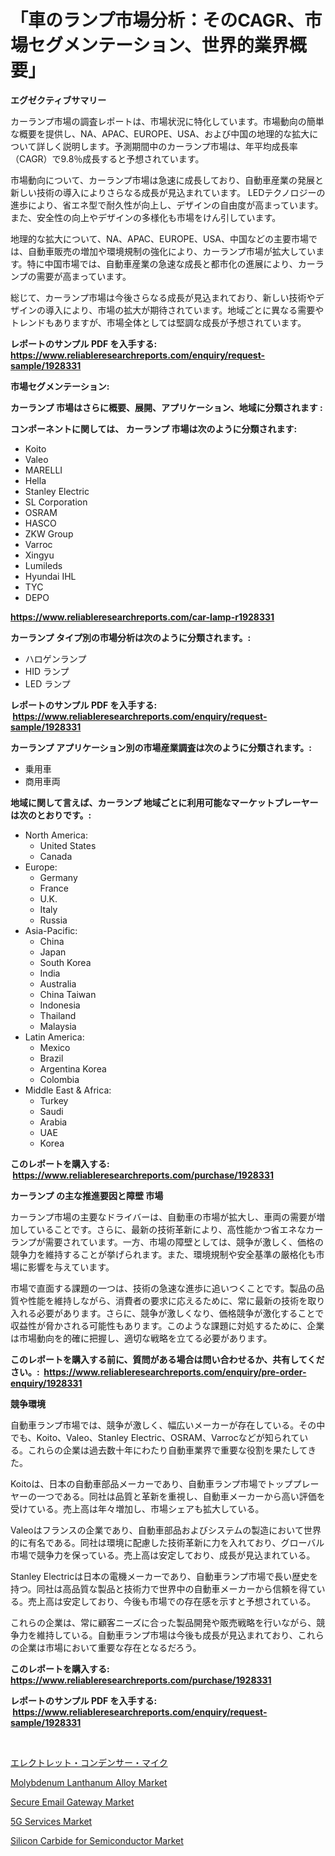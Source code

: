 <p><h1>「車のランプ市場分析：そのCAGR、市場セグメンテーション、世界的業界概要」</h1></p><p><strong>エグゼクティブサマリー</strong></p>
<p><p>カーランプ市場の調査レポートは、市場状況に特化しています。市場動向の簡単な概要を提供し、NA、APAC、EUROPE、USA、および中国の地理的な拡大について詳しく説明します。予測期間中のカーランプ市場は、年平均成長率（CAGR）で9.8％成長すると予想されています。</p><p>市場動向について、カーランプ市場は急速に成長しており、自動車産業の発展と新しい技術の導入によりさらなる成長が見込まれています。 LEDテクノロジーの進歩により、省エネ型で耐久性が向上し、デザインの自由度が高まっています。また、安全性の向上やデザインの多様化も市場をけん引しています。</p><p>地理的な拡大について、NA、APAC、EUROPE、USA、中国などの主要市場では、自動車販売の増加や環境規制の強化により、カーランプ市場が拡大しています。特に中国市場では、自動車産業の急速な成長と都市化の進展により、カーランプの需要が高まっています。</p><p>総じて、カーランプ市場は今後さらなる成長が見込まれており、新しい技術やデザインの導入により、市場の拡大が期待されています。地域ごとに異なる需要やトレンドもありますが、市場全体としては堅調な成長が予想されています。</p></p>
<p><strong>レポートのサンプル PDF を入手する: <a href="https://www.reliableresearchreports.com/enquiry/request-sample/1928331">https://www.reliableresearchreports.com/enquiry/request-sample/1928331</a></strong></p>
<p><strong>市場セグメンテーション:</strong></p>
<p><strong> カーランプ 市場はさらに概要、展開、アプリケーション、地域に分類されます :</strong></p>
<p><strong>コンポーネントに関しては、 カーランプ 市場は次のように分類されます: &nbsp;</strong></p>
<p><ul><li>Koito</li><li>Valeo</li><li>MARELLI</li><li>Hella</li><li>Stanley Electric</li><li>SL Corporation</li><li>OSRAM</li><li>HASCO</li><li>ZKW Group</li><li>Varroc</li><li>Xingyu</li><li>Lumileds</li><li>Hyundai IHL</li><li>TYC</li><li>DEPO</li></ul></p>
<p><strong><a href="https://www.reliableresearchreports.com/car-lamp-r1928331">https://www.reliableresearchreports.com/car-lamp-r1928331</a></strong></p>
<p><strong> カーランプ タイプ別の市場分析は次のように分類されます。:</strong></p>
<p><ul><li>ハロゲンランプ</li><li>HID ランプ</li><li>LED ランプ</li></ul></p>
<p><strong>レポートのサンプル PDF を入手する: &nbsp;<a href="https://www.reliableresearchreports.com/enquiry/request-sample/1928331">https://www.reliableresearchreports.com/enquiry/request-sample/1928331</a></strong></p>
<p><strong> カーランプ アプリケーション別の市場産業調査は次のように分類されます。:</strong></p>
<p><ul><li>乗用車</li><li>商用車両</li></ul></p>
<p><strong>地域に関して言えば、カーランプ 地域ごとに利用可能なマーケットプレーヤーは次のとおりです。:</strong></p>
<p><ul>
    <li>
        North America:
        <ul>
            <li>United States</li>
            <li>Canada</li>
        </ul>
    </li>
    <li>
        Europe:
        <ul>
            <li>Germany</li>
            <li>France</li>
            <li>U.K.</li>
            <li>Italy</li>
            <li>Russia</li>
        </ul>
    </li>
    <li>
        Asia-Pacific:
        <ul>
            <li>China</li>
            <li>Japan</li>
            <li>South Korea</li>
            <li>India</li>
            <li>Australia</li>
            <li>China Taiwan</li>
            <li>Indonesia</li>
            <li>Thailand</li>
            <li>Malaysia</li>
        </ul>
    </li>
    <li>
        Latin America:
        <ul>
            <li>Mexico</li>
            <li>Brazil</li>
            <li>Argentina Korea</li>
            <li>Colombia</li>
        </ul>
    </li>
    <li>
        Middle East & Africa:
        <ul>
            <li>Turkey</li>
            <li>Saudi</li>
            <li>Arabia</li>
            <li>UAE</li>
            <li>Korea</li>
        </ul>
    </li>
    </ul></p>
<p><strong>このレポートを購入する: &nbsp;<a href="https://www.reliableresearchreports.com/purchase/1928331">https://www.reliableresearchreports.com/purchase/1928331</a></strong></p>
<p><strong>カーランプ の主な推進要因と障壁 市場</strong></p>
<p><p>カーランプ市場の主要なドライバーは、自動車の市場が拡大し、車両の需要が増加していることです。さらに、最新の技術革新により、高性能かつ省エネなカーランプが需要されています。一方、市場の障壁としては、競争が激しく、価格の競争力を維持することが挙げられます。また、環境規制や安全基準の厳格化も市場に影響を与えています。</p><p>市場で直面する課題の一つは、技術の急速な進歩に追いつくことです。製品の品質や性能を維持しながら、消費者の要求に応えるために、常に最新の技術を取り入れる必要があります。さらに、競争が激しくなり、価格競争が激化することで収益性が脅かされる可能性もあります。このような課題に対処するために、企業は市場動向を的確に把握し、適切な戦略を立てる必要があります。</p></p>
<p><strong>このレポートを購入する前に、質問がある場合は問い合わせるか、共有してください。:&nbsp; <a href="https://www.reliableresearchreports.com/enquiry/pre-order-enquiry/1928331">https://www.reliableresearchreports.com/enquiry/pre-order-enquiry/1928331</a></strong></p>
<p><strong>競争環境</strong></p>
<p><p>自動車ランプ市場では、競争が激しく、幅広いメーカーが存在している。その中でも、Koito、Valeo、Stanley Electric、OSRAM、Varrocなどが知られている。これらの企業は過去数十年にわたり自動車業界で重要な役割を果たしてきた。</p><p>Koitoは、日本の自動車部品メーカーであり、自動車ランプ市場でトッププレーヤーの一つである。同社は品質と革新を重視し、自動車メーカーから高い評価を受けている。売上高は年々増加し、市場シェアも拡大している。</p><p>Valeoはフランスの企業であり、自動車部品およびシステムの製造において世界的に有名である。同社は環境に配慮した技術革新に力を入れており、グローバル市場で競争力を保っている。売上高は安定しており、成長が見込まれている。</p><p>Stanley Electricは日本の電機メーカーであり、自動車ランプ市場で長い歴史を持つ。同社は高品質な製品と技術力で世界中の自動車メーカーから信頼を得ている。売上高は安定しており、今後も市場での存在感を示すと予想されている。</p><p>これらの企業は、常に顧客ニーズに合った製品開発や販売戦略を行いながら、競争力を維持している。自動車ランプ市場は今後も成長が見込まれており、これらの企業は市場において重要な存在となるだろう。</p></p>
<p><strong>このレポートを購入する: &nbsp; <a href="https://www.reliableresearchreports.com/purchase/1928331">https://www.reliableresearchreports.com/purchase/1928331</a></strong></p>
<p><strong>レポートのサンプル PDF を入手する: &nbsp;<a href="https://www.reliableresearchreports.com/enquiry/request-sample/1928331">https://www.reliableresearchreports.com/enquiry/request-sample/1928331</a></strong><strong></strong></p>
<p>&nbsp;</p>
<p><p><a href="https://github.com/RandallRunte2023/Market-Research-Report-List-1/blob/main/864504075791.md">エレクトレット・コンデンサー・マイク</a></p><p><a href="https://www.linkedin.com/pulse/molybdenum-lanthanum-alloy-market-size-2024-2031-global-ljsvf?trackingId=9NHR6Rx%2Bu4mNMNs33zuxaA%3D%3D">Molybdenum Lanthanum Alloy Market</a></p><p><a href="https://github.com/lataunyatinikmelvin59ilbd0dv/Market-Research-Report-List-2/blob/main/secure-email-gateway-market.md">Secure Email Gateway Market</a></p><p><a href="https://github.com/arionmp/Market-Research-Report-List-3/blob/main/5g-services-market.md">5G Services Market</a></p><p><a href="https://www.linkedin.com/pulse/silicon-carbide-semiconductor-market-offer-valuable-insights-lo1kf?trackingId=mvL1%2BlJIG1uxqnVZwVSMmQ%3D%3D">Silicon Carbide for Semiconductor Market</a></p></p>